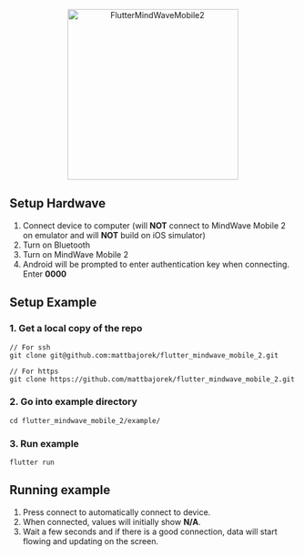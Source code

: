<p align="center">
<img alt="FlutterMindWaveMobile2" src="https://github.com/mattbajorek/flutter_mindwave_mobile_2/blob/master/example/site/Flutter%20MindWave%20Mobile%202%20Android%20Example.png?raw=true" width="300px"/>
</p>

## Setup Hardwave

1. Connect device to computer (will **NOT** connect to MindWave Mobile 2 on emulator and will **NOT** build on iOS simulator)
2. Turn on Bluetooth
3. Turn on MindWave Mobile 2
4. Android will be prompted to enter authentication key when connecting.  Enter **0000**

## Setup Example

### 1. Get a local copy of the repo

```
// For ssh
git clone git@github.com:mattbajorek/flutter_mindwave_mobile_2.git

// For https
git clone https://github.com/mattbajorek/flutter_mindwave_mobile_2.git
```

### 2. Go into example directory

```
cd flutter_mindwave_mobile_2/example/
```

### 3. Run example

```
flutter run
```

## Running example

1. Press connect to automatically connect to device.
2. When connected, values will initially show **N/A**.
3. Wait a few seconds and if there is a good connection, data will start flowing and updating on the screen.